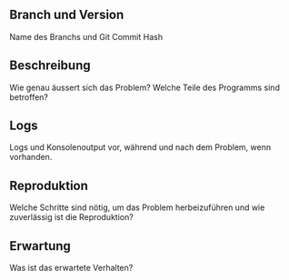 ## Branch und Version

Name des Branchs und Git Commit Hash

## Beschreibung 

Wie genau äussert sich das Problem? Welche Teile des
Programms sind betroffen?

## Logs

Logs und Konsolenoutput vor, während und nach dem Problem, wenn vorhanden.

## Reproduktion

Welche Schritte sind nötig, um das Problem herbeizuführen und wie zuverlässig ist die Reproduktion?

## Erwartung

Was ist das erwartete Verhalten?